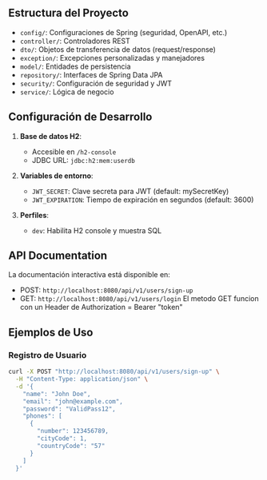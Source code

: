## Estructura del Proyecto

- `config/`: Configuraciones de Spring (seguridad, OpenAPI, etc.)
- `controller/`: Controladores REST
- `dto/`: Objetos de transferencia de datos (request/response)
- `exception/`: Excepciones personalizadas y manejadores
- `model/`: Entidades de persistencia
- `repository/`: Interfaces de Spring Data JPA
- `security/`: Configuración de seguridad y JWT
- `service/`: Lógica de negocio

## Configuración de Desarrollo

1. **Base de datos H2**: 
   - Accesible en `/h2-console`
   - JDBC URL: `jdbc:h2:mem:userdb`
   

2. **Variables de entorno**:
   - `JWT_SECRET`: Clave secreta para JWT (default: mySecretKey)
   - `JWT_EXPIRATION`: Tiempo de expiración en segundos (default: 3600)

3. **Perfiles**:
   - `dev`: Habilita H2 console y muestra SQL

## API Documentation

La documentación interactiva está disponible en:
- POST: `http://localhost:8080/api/v1/users/sign-up`
- GET: `http://localhost:8080/api/v1/users/login`
   El metodo GET funcion con un Header de Authorization = Bearer "token"
     

## Ejemplos de Uso

### Registro de Usuario

```bash
curl -X POST "http://localhost:8080/api/v1/users/sign-up" \
  -H "Content-Type: application/json" \
  -d '{
    "name": "John Doe",
    "email": "john@example.com",
    "password": "ValidPass12",
    "phones": [
      {
        "number": 123456789,
        "cityCode": 1,
        "countryCode": "57"
      }
    ]
  }'
